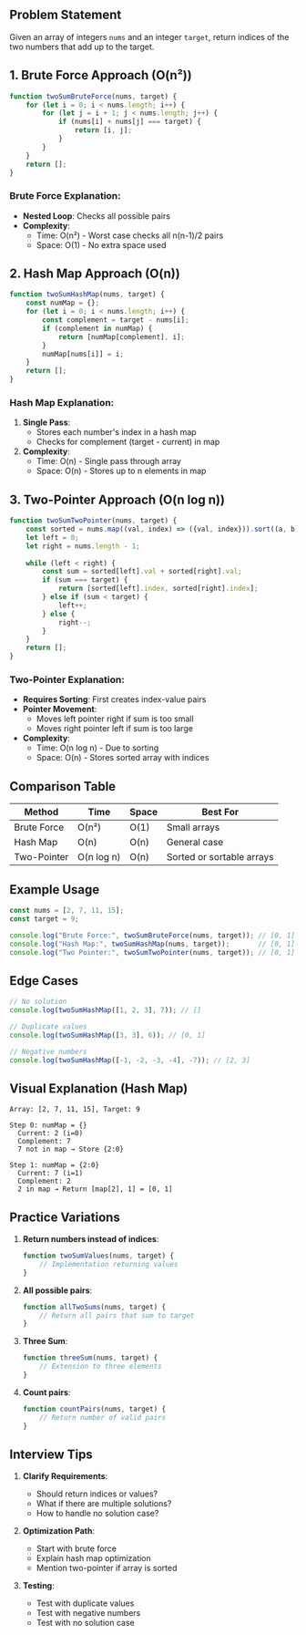 
## Problem Statement
Given an array of integers `nums` and an integer `target`, return indices of the two numbers that add up to the target.

## 1. Brute Force Approach (O(n²))

```javascript
function twoSumBruteForce(nums, target) {
    for (let i = 0; i < nums.length; i++) {
        for (let j = i + 1; j < nums.length; j++) {
            if (nums[i] + nums[j] === target) {
                return [i, j];
            }
        }
    }
    return [];
}
```

### Brute Force Explanation:
- **Nested Loop**: Checks all possible pairs
- **Complexity**:
  - Time: O(n²) - Worst case checks all n(n-1)/2 pairs
  - Space: O(1) - No extra space used

## 2. Hash Map Approach (O(n))

```javascript
function twoSumHashMap(nums, target) {
    const numMap = {};
    for (let i = 0; i < nums.length; i++) {
        const complement = target - nums[i];
        if (complement in numMap) {
            return [numMap[complement], i];
        }
        numMap[nums[i]] = i;
    }
    return [];
}
```

### Hash Map Explanation:
1. **Single Pass**:
   - Stores each number's index in a hash map
   - Checks for complement (target - current) in map
2. **Complexity**:
   - Time: O(n) - Single pass through array
   - Space: O(n) - Stores up to n elements in map

## 3. Two-Pointer Approach (O(n log n))

```javascript
function twoSumTwoPointer(nums, target) {
    const sorted = nums.map((val, index) => ({val, index})).sort((a, b) => a.val - b.val);
    let left = 0;
    let right = nums.length - 1;
    
    while (left < right) {
        const sum = sorted[left].val + sorted[right].val;
        if (sum === target) {
            return [sorted[left].index, sorted[right].index];
        } else if (sum < target) {
            left++;
        } else {
            right--;
        }
    }
    return [];
}
```

### Two-Pointer Explanation:
- **Requires Sorting**: First creates index-value pairs
- **Pointer Movement**:
  - Moves left pointer right if sum is too small
  - Moves right pointer left if sum is too large
- **Complexity**:
  - Time: O(n log n) - Due to sorting
  - Space: O(n) - Stores sorted array with indices

## Comparison Table

| Method          | Time      | Space    | Best For                  |
|----------------|----------|----------|---------------------------|
| Brute Force    | O(n²)    | O(1)     | Small arrays              |
| Hash Map       | O(n)     | O(n)     | General case              |
| Two-Pointer    | O(n log n)| O(n)    | Sorted or sortable arrays |

## Example Usage

```javascript
const nums = [2, 7, 11, 15];
const target = 9;

console.log("Brute Force:", twoSumBruteForce(nums, target)); // [0, 1]
console.log("Hash Map:", twoSumHashMap(nums, target));       // [0, 1]
console.log("Two Pointer:", twoSumTwoPointer(nums, target)); // [0, 1]
```

## Edge Cases

```javascript
// No solution
console.log(twoSumHashMap([1, 2, 3], 7)); // []

// Duplicate values
console.log(twoSumHashMap([3, 3], 6)); // [0, 1]

// Negative numbers
console.log(twoSumHashMap([-1, -2, -3, -4], -7)); // [2, 3]
```

## Visual Explanation (Hash Map)

```
Array: [2, 7, 11, 15], Target: 9

Step 0: numMap = {}
  Current: 2 (i=0)
  Complement: 7
  7 not in map → Store {2:0}

Step 1: numMap = {2:0}
  Current: 7 (i=1)
  Complement: 2
  2 in map → Return [map[2], 1] = [0, 1]
```

## Practice Variations

1. **Return numbers instead of indices**:
   ```javascript
   function twoSumValues(nums, target) {
       // Implementation returning values
   }
   ```

2. **All possible pairs**:
   ```javascript
   function allTwoSums(nums, target) {
       // Return all pairs that sum to target
   }
   ```

3. **Three Sum**:
   ```javascript
   function threeSum(nums, target) {
       // Extension to three elements
   }
   ```

4. **Count pairs**:
   ```javascript
   function countPairs(nums, target) {
       // Return number of valid pairs
   }
   ```

## Interview Tips
1. **Clarify Requirements**:
   - Should return indices or values?
   - What if there are multiple solutions?
   - How to handle no solution case?

2. **Optimization Path**:
   - Start with brute force
   - Explain hash map optimization
   - Mention two-pointer if array is sorted

3. **Testing**:
   - Test with duplicate values
   - Test with negative numbers
   - Test with no solution case
```

